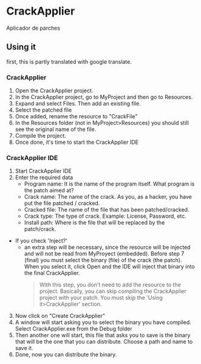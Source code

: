 # CrackApplier
Aplicador de parches

## Using it
first, this is partly translated with google translate.

### CrackApplier
1. Open the CrackApplier project.
2. In the CrackApplier project, go to MyProject and then go to Resources.
3. Expand and select Files. Then add an existing file.
4. Select the patched file
5. Once added, rename the resource to "CrackFile"
6. In the Resources folder (not in MyProject>Resources) you should still see the original name of the file.
7. Compile the project.
8. Once done, it's time to start the CrackApplier IDE

### CrackApplier IDE
1. Start CrackApplier IDE
2. Enter the required data
    - Program name: It is the name of the program itself. What program is the patch aimed at?
    - Crack name: The name of the crack. As you, as a hacker, you have put the file patched / cracked.
    - Cracked file: The name of the file that has been patched/cracked.
    - Crack type: The type of crack. Example: License, Password, etc.
    - Install path: Where is the file that will be replaced by the patch/crack.

* If you check 'Inject?'
    + an extra step will be necessary, since the resource will be injected and will not be read from MyProyect (embedded).
      Before step 7 (final) you must select the binary (file) of the crack (the patch). When you select it, click Open and the IDE will inject that binary into the           final CrackApplier.
      >With this step, you don't need to add the resource to the project. Basically, you can skip compiling the CrackApplier project with your patch. You must skip the        'Using it>CrackApplier' section.
3. Now click on "Create CrackApplier"
4. A window will start asking you to select the binary you have compiled. Select CrackApplier.exe from the Debug folder
5. Then another one will start, this file that asks you to save is the binary that will be the one that you can distribute. Choose a path and name to save it.
6. Done, now you can distribute the binary.
